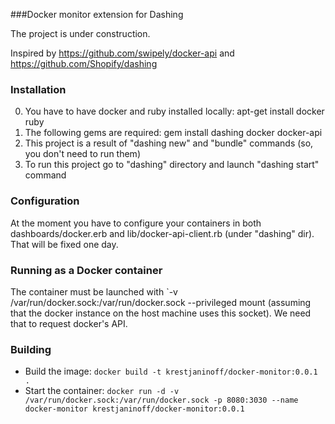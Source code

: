 ###Docker monitor extension for Dashing

The project is under construction.

Inspired by https://github.com/swipely/docker-api and https://github.com/Shopify/dashing

### Installation
0. You have to have docker and ruby installed locally: apt-get install docker ruby
1. The following gems are required: gem install dashing docker docker-api
2. This project is a result of "dashing new" and "bundle" commands (so, you don't need to run them)
3. To run this project go to "dashing" directory and launch "dashing start" command

### Configuration
At the moment you have to configure your containers in both dashboards/docker.erb
and lib/docker-api-client.rb (under "dashing" dir). That will be fixed one day.

### Running as a Docker container
The container must be launched with `-v /var/run/docker.sock:/var/run/docker.sock --privileged
mount (assuming that the docker instance on the host machine uses this socket).
We need that to request docker's API.

### Building
* Build the image: `docker build -t krestjaninoff/docker-monitor:0.0.1 .`
* Start the container: `docker run -d -v /var/run/docker.sock:/var/run/docker.sock -p 8080:3030 --name docker-monitor krestjaninoff/docker-monitor:0.0.1`
